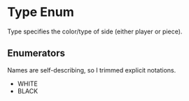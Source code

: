 # Type Enum

Type specifies the color/type of side (either player or piece).

## Enumerators

Names are self-describing, so I trimmed explicit notations.

*   WHITE
*   BLACK

